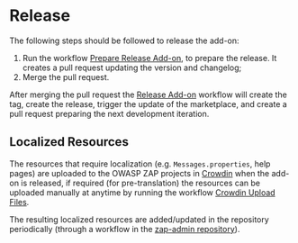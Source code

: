 # Release

The following steps should be followed to release the add-on:
 1. Run the workflow [Prepare Release Add-on](https://github.com/zaproxy/community-scripts/actions/workflows/prepare-release-add-on.yml),
    to prepare the release. It creates a pull request updating the version and changelog;
 2. Merge the pull request.

After merging the pull request the [Release Add-on](https://github.com/zaproxy/community-scripts/actions/workflows/release-add-on.yml) workflow
will create the tag, create the release, trigger the update of the marketplace, and create a pull request preparing the next development iteration.

## Localized Resources

The resources that require localization (e.g. `Messages.properties`, help pages) are uploaded to the OWASP ZAP projects in
[Crowdin](https://crowdin.com/) when the add-on is released, if required (for pre-translation) the resources can be uploaded manually at anytime
by running the workflow [Crowdin Upload Files](https://github.com/zaproxy/community-scripts/actions/workflows/crowdin-upload-files.yml).

The resulting localized resources are added/updated in the repository periodically (through a workflow in the
[zap-admin repository](https://github.com/zaproxy/zap-admin/)).
